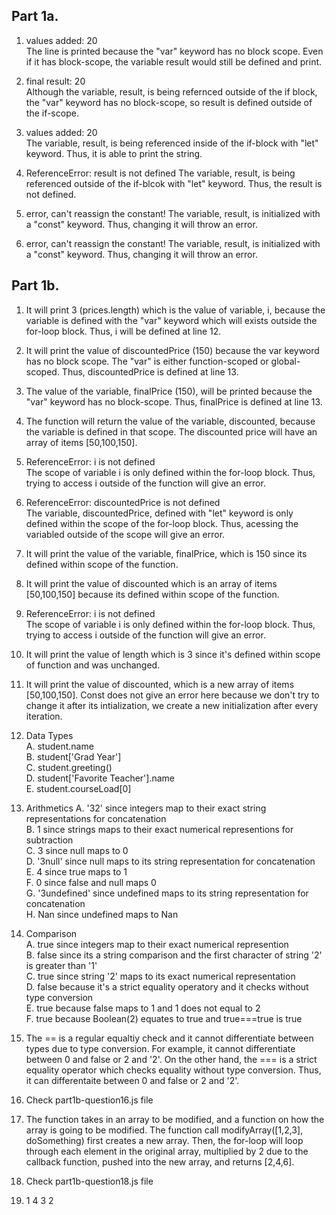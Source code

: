 ## Part 1a.
1. values added: 20  
The line is printed because the "var" keyword has no block scope. Even if it has block-scope, the variable result would still be defined and print.  

2. final result: 20  
Although the variable, result, is being refernced outside of the if block, the "var" keyword has no block-scope, so result is defined outside of the if-scope.  

3. values added: 20  
The variable, result, is being referenced inside of the if-block with "let" keyword. Thus, it is able to print the string.  

4. ReferenceError: result is not defined
The variable, result, is being referenced outside of the if-blcok with "let" keyword. Thus, the result is not defined.  

5. error, can't reassign the constant!
The variable, result, is initialized with a "const" keyword. Thus, changing it will throw an error.  

6. error, can't reassign the constant!
The variable, result, is initialized with a "const" keyword. Thus, changing it will throw an error.  
  
  
## Part 1b.
1. It will print 3 (prices.length) which is the value of variable, i, because the variable is defined with the "var" keyword which will exists outside the for-loop block. Thus, i will be defined at line 12.  
  
2. It will print the value of discountedPrice (150) because the var keyword has no block scope. The "var" is either function-scoped or global-scoped.  Thus, discountedPrice is defined at line 13.  

3. The value of the variable, finalPrice (150), will be printed because the "var" keyword has no block-scope. Thus, finalPrice is defined at line 13.  
  
4. The function will return the value of the variable, discounted, because the variable is defined in that scope. The discounted price will have an array of items [50,100,150].  
  
5. ReferenceError: i is not defined  
 The scope of variable i is only defined within the for-loop block. Thus, trying to access i outside of the function will give an error.  

6. ReferenceError: discountedPrice is not defined  
The variable, discountedPrice, defined with "let" keyword is only defined within the scope of the for-loop block. Thus, acessing the variabled outside of the scope will give an error.  

7. It will print the value of the variable, finalPrice, which is 150 since its defined within scope of the function.  
  
8. It will print the value of discounted which is an array of items [50,100,150] because its defined within scope of the function.

9. ReferenceError: i is not defined  
 The scope of variable i is only defined within the for-loop block. Thus, trying to access i outside of the function will give an error.  

10. It will print the value of length which is 3 since it's defined within scope of function and was unchanged.  
  
11. It will print the value of discounted, which is a new array of items [50,100,150]. Const does not give an error here because we don't try to change it after its intialization, we create a new initialization after every iteration.
  
12. Data Types  
A. student.name  
B. student['Grad Year']  
C. student.greeting()  
D. student['Favorite Teacher'].name  
E. student.courseLoad[0]  
  
13. Arithmetics 
A. '32' since integers map to their exact string representations for concatenation  
B. 1 since strings maps to their exact numerical representions for subtraction  
C. 3 since null maps to 0  
D. '3null' since null maps to its string representation for concatenation  
E. 4 since true maps to 1  
F. 0 since false and null maps 0  
G. '3undefined' since undefined maps to its string representation for concatenation  
H. Nan since undefined maps to Nan  
  
14. Comparison  
A. true since integers map to their exact numerical represention  
B. false since its a string comparison and the first character of string '2' is greater than '1'  
C. true since string '2' maps to its exact numerical representation  
D. false because it's a strict equality operatory and it checks without type conversion  
E. true because false maps to 1 and 1 does not equal to 2  
F. true because Boolean(2) equates to true and true===true is true  
  
15. The == is a regular equaltiy check and it cannot differentiate between types due to type conversion. For example, it cannot differentiate between 0 and false or 2 and '2'. On the other hand, the === is a strict equality operator which checks equality without type conversion. Thus, it can differentaite between 0 and false or 2 and '2'.  
  
16. Check part1b-question16.js file

17. The function takes in an array to be modified, and a function on how the array is going to be modified. The function call modifyArray([1,2,3], doSomething) first creates a new array. Then, the for-loop will loop through each element in the original array, multiplied by 2 due to the callback function, pushed into the new array, and returns [2,4,6].  

18. Check part1b-question18.js file

19. 1 4 3 2

